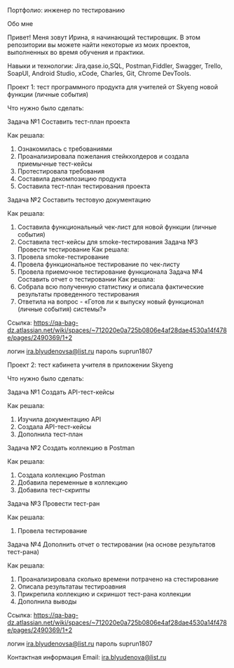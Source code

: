 Портфолио: инженер по тестированию

Обо мне

Привет! Меня зовут Ирина, я начинающий тестировщик.
В этом репозитории вы можете найти некоторые из моих проектов, выполненных во время обучения и практики.

Навыки и технологии:
Jira,qase.io,SQL, Postman,Fiddler, Swagger, Trello,
SoapUI, Android Studio, xCode, Charles, Git, Chrome DevTools.

Проект 1: тест программного продукта для учителей от Skyeng новой функции (личные события)

Что нужно было сделать:

Задача №1 Составить тест-план проекта

Как решала:
1. Ознакомилась с требованиями
2. Проанализировала пожелания стейкхолдеров и создала приемычные тест-кейсы
3. Протестировала требования
4. Составила декомпозицию продукта
5. Составила тест-план тестирования проекта
   
Задача №2 Составить тестовую документацию

Как решала:
1. Составила функциональный чек-лист для новой функции (личные события)
2. Составила тест-кейсы для smoke-тестирования
Задача №3 Провести тестирование
Как решала:
1.  Провела smoke-тестирование
2.  Провела функциональное тестирование по чек-листу
3.  Провела приемочное тестирование функционала
Задача №4 Составить отчет о тестировании
Как решала:
1. Собрала всю полученную статистику и описала фактические результаты проведенного тестирования
2. Ответила на вопрос - «Готов ли к выпуску новый функционал (личные события) системы?»

Ссылка: https://qa-bag-dz.atlassian.net/wiki/spaces/~712020e0a725b0806e4af28dae4530a14f478e/pages/2490369/1+2

логин ira.blyudenovsa@list.ru
пароль suprun1807


Проект 2: тест кабинета учителя в приложении Skyeng

Что нужно было сделать:

Задача №1 Создать API-тест-кейсы

Как решала: 
1. Изучила документацию API
2. Создала API-тест-кейсы
3. Дополнила тест-план

Задача №2 Создать коллекцию в Postman

Как решала:
1. Создала коллекцию Postman
2. Добавила переменные в коллекцию
3. Добавила тест-скрипты

Задача №3 Провести тест-ран

Как решала:
1. Провела тестирование

Задача №4 Дополнить отчет о тестировании (на основе результатов тест-рана)

Как решала:
1. Проанализировала сколько времени потрачено на стестирование
2. Описала результатаы тестироавния
3. Прикрепила коллекцию и скриншот тест-рана коллекции
4. Дополнила выводы

Ссылка: https://qa-bag-dz.atlassian.net/wiki/spaces/~712020e0a725b0806e4af28dae4530a14f478e/pages/2490369/1+2

логин ira.blyudenovsa@list.ru
пароль suprun1807

Контактная информация
Email: ira.blyudenova@list.ru

